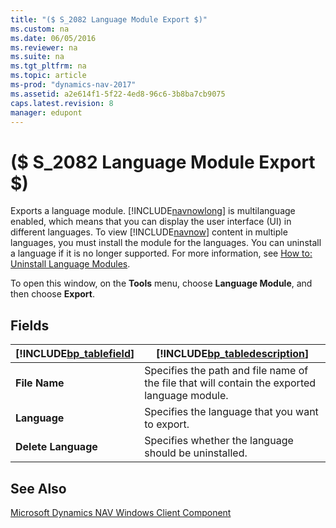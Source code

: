 ```yaml
---
title: "($ S_2082 Language Module Export $)"
ms.custom: na
ms.date: 06/05/2016
ms.reviewer: na
ms.suite: na
ms.tgt_pltfrm: na
ms.topic: article
ms-prod: "dynamics-nav-2017"
ms.assetid: a2e614f1-5f22-4ed8-96c6-3b8ba7cb9075
caps.latest.revision: 8
manager: edupont
---
```

# ($ S_2082 Language Module Export $)
Exports a language module. [!INCLUDE[navnowlong](../includes/navnowlong_md.md)] is multilanguage enabled, which means that you can display the user interface \(UI\) in different languages. To view [!INCLUDE[navnow](../includes/navnow_md.md)] content in multiple languages, you must install the module for the languages. You can uninstall a language if it is no longer supported. For more information, see [How to: Uninstall Language Modules](../How-to--Uninstall-Language-Modules.md).  

 To open this window, on the **Tools** menu, choose **Language Module**, and then choose **Export**.  

## Fields  

|[!INCLUDE[bp_tablefield](../includes/bp_tablefield_md.md)]|[!INCLUDE[bp_tabledescription](../includes/bp_tabledescription_md.md)]|  
|---------------------------------|---------------------------------------|  
|**File Name**|Specifies the path and file name of the file that will contain the exported language module.|  
|**Language**|Specifies the language that you want to export.|  
|**Delete Language**|Specifies whether the language should be uninstalled.|  

## See Also  
 [Microsoft Dynamics NAV Windows Client Component](../How-to--Install-Language-Modules.md)

